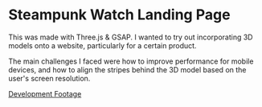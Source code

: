 ﻿# Steampunk Watch Landing Page
This was made with Three.js & GSAP. I wanted to try out incorporating 3D models onto a website, particularly for a certain product.

The main challenges I faced were how to improve performance for mobile devices, and how to align the stripes behind the 3D model based on the user's screen resolution.

[Development Footage](https://drive.google.com/drive/folders/1T71kzlu3KbTG4J0MR5YbCOmdzzKyOBuX?usp=sharing)
